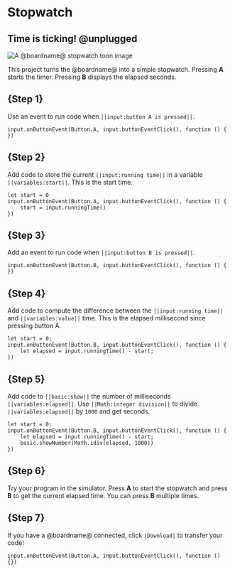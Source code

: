 # Stopwatch

## Time is ticking! @unplugged

![A @boardname@ stopwatch toon image](/static/mb/projects/stopwatch.png)

This project turns the @boardname@ into a simple stopwatch. Pressing **A** starts the timer. Pressing **B** displays the elapsed seconds.

## {Step 1}

Use an event to run code when ``||input:button A is pressed||``.

```blocks
input.onButtonEvent(Button.A, input.buttonEventClick(), function () {
})
```

## {Step 2}

Add code to store the current ``||input:running time||``
in a variable ``||variables:start||``. This is the start time.

```blocks
let start = 0
input.onButtonEvent(Button.A, input.buttonEventClick(), function () {
    start = input.runningTime()
})
```

## {Step 3}

Add an event to run code when ``||input:button B is pressed||``.

```blocks
input.onButtonEvent(Button.B, input.buttonEventClick(), function () {
})
```

## {Step 4}

Add code to compute the difference between the ``||input:running time||`` 
and ``||variables:value||`` time. This is the elapsed millisecond since pressing button A.

```blocks
let start = 0;
input.onButtonEvent(Button.B, input.buttonEventClick(), function () {
    let elapsed = input.runningTime() - start;
})
```

## {Step 5}

Add code to ``||basic:show||`` the number of milliseconds ``||variables:elapsed||``. 
Use ``||Math:integer division||`` to divide ``||variables:elapsed||`` by ``1000`` and get seconds.

```blocks
let start = 0;
input.onButtonEvent(Button.B, input.buttonEventClick(), function () {
    let elapsed = input.runningTime() - start;
    basic.showNumber(Math.idiv(elapsed, 1000))
})
```

## {Step 6}

Try your program in the simulator. Press **A** to start the stopwatch and press **B** to get the current elapsed time. You can press **B** multiple times.

## {Step 7}

If you have a @boardname@ connected, click ``|Download|`` to transfer your code!

```template
input.onButtonEvent(Button.A, input.buttonEventClick(), function () {})
```
